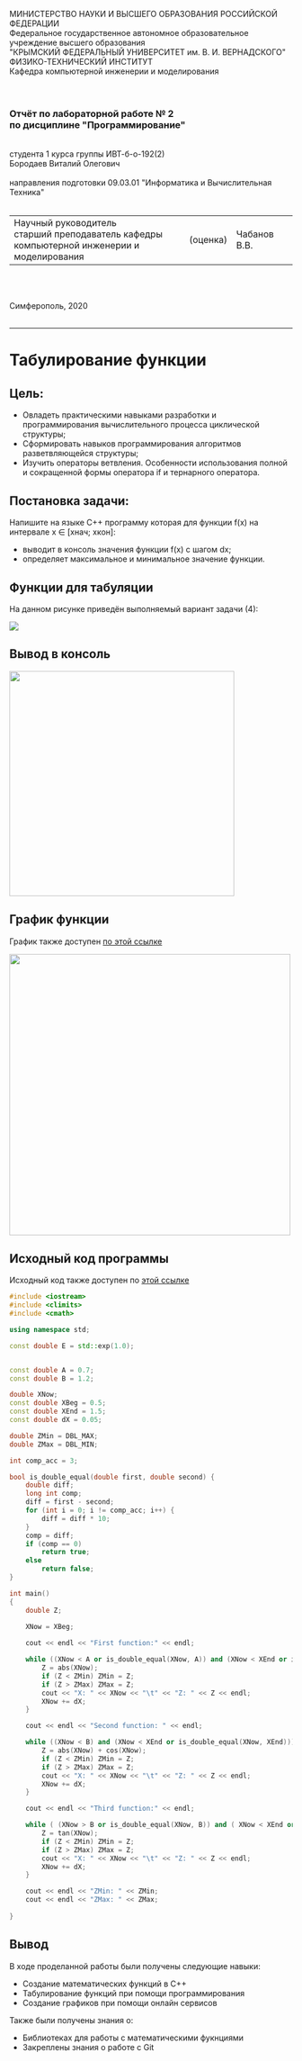 МИНИСТЕРСТВО НАУКИ  И ВЫСШЕГО ОБРАЗОВАНИЯ РОССИЙСКОЙ ФЕДЕРАЦИИ  
Федеральное государственное автономное образовательное учреждение высшего образования  
"КРЫМСКИЙ ФЕДЕРАЛЬНЫЙ УНИВЕРСИТЕТ им. В. И. ВЕРНАДСКОГО"  
ФИЗИКО-ТЕХНИЧЕСКИЙ ИНСТИТУТ  
Кафедра компьютерной инженерии и моделирования
<br/><br/>
​
### Отчёт по лабораторной работе № 2<br/> по дисциплине "Программирование"
<br/>
​
студента 1 курса группы ИВТ-б-о-192(2)<br/>
Бородаев Виталий Олегович<br/><br/>
направления подготовки 09.03.01 "Информатика и Вычислительная Техника"
<br/>
​
<table>
<tr><td>Научный руководитель<br/> старший преподаватель кафедры<br/> компьютерной инженерии и моделирования</td>
<td>(оценка)<br/></td>
<td>Чабанов В.В.</td>
</tr>
</table>
<br/><br/>

Симферополь, 2020
<br/><br/>

-------

# Табулирование функции

## Цель:

- Овладеть практическими навыками разработки и программирования вычислительного процесса циклической структуры;
- Сформировать навыков программирования алгоритмов разветвляющейся структуры;
- Изучить операторы ветвления. Особенности использования полной и сокращенной формы оператора if и тернарного оператора.

## Постановка задачи:

Напишите на языке С++ программу которая для функции f(x) на интервале x ∈ [хнач; xкон]:
- выводит в консоль значения функции f(x) с шагом dx;
- определяет максимальное и минимальное значение функции.

## Функции для табуляции

На данном рисунке приведён выполняемый вариант задачи (4): 

<img src="resources/1.png">

## Вывод в консоль

<img src="resources/2.png" height="400px">

## График функции

График также доступен [по этой ссылке](https://www.desmos.com/calculator/zqoh02zjbq)

<img src="resources/3.png" height="500px">

## Исходный код программы

Исходный код также доступен по [этой ссылке](code/main.cpp)

```cpp
#include <iostream>
#include <climits>
#include <cmath>

using namespace std;

const double E = std::exp(1.0);


const double A = 0.7;
const double B = 1.2;

double XNow;
const double XBeg = 0.5;
const double XEnd = 1.5;
const double dX = 0.05;

double ZMin = DBL_MAX;
double ZMax = DBL_MIN;

int comp_acc = 3;

bool is_double_equal(double first, double second) {
	double diff;
	long int comp;
	diff = first - second;
	for (int i = 0; i != comp_acc; i++) {
		diff = diff * 10;
	}
	comp = diff;
	if (comp == 0)
		return true;
	else
		return false;
}

int main()
{
	double Z;
	
	XNow = XBeg;

	cout << endl << "First function:" << endl;

	while ((XNow < A or is_double_equal(XNow, A)) and (XNow < XEnd or is_double_equal(XNow, XEnd))){
		Z = abs(XNow);
		if (Z < ZMin) ZMin = Z;
		if (Z > ZMax) ZMax = Z;
		cout << "X: " << XNow << "\t" << "Z: " << Z << endl;
		XNow += dX;
	}

	cout << endl << "Second function: " << endl;

	while ((XNow < B) and (XNow < XEnd or is_double_equal(XNow, XEnd))){
		Z = abs(XNow) + cos(XNow);
		if (Z < ZMin) ZMin = Z;
		if (Z > ZMax) ZMax = Z;
		cout << "X: " << XNow << "\t" << "Z: " << Z << endl;
		XNow += dX;
	}

	cout << endl << "Third function:" << endl;

	while ( (XNow > B or is_double_equal(XNow, B)) and ( XNow < XEnd or is_double_equal(XNow, XEnd) )){
		Z = tan(XNow);
		if (Z < ZMin) ZMin = Z;
		if (Z > ZMax) ZMax = Z;
		cout << "X: " << XNow << "\t" << "Z: " << Z << endl;
		XNow += dX;
	}

	cout << endl << "ZMin: " << ZMin;
	cout << endl << "ZMax: " << ZMax;
	
}
```

## Вывод

В ходе проделанной работы были получены следующие навыки:
- Создание математических функций в C++
- Табулирование функций при помощи программирования
- Создание графиков при помощи онлайн сервисов

Также были получены знания о:
- Библиотеках для работы с математическими фукнциями
- Закреплены знания о работе с Git